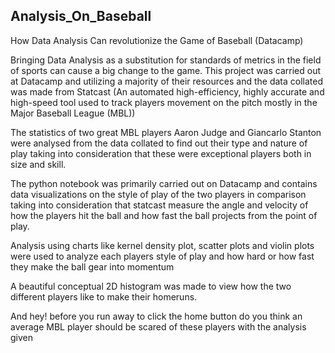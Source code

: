 ## Analysis_On_Baseball
How Data Analysis Can revolutionize the Game of Baseball (Datacamp)

Bringing Data Analysis as a substitution for standards of metrics in the field of sports can cause a big change to the game.
This project was carried out at Datacamp and utilizing a majority of their resources and the data collated was made from Statcast (An automated high-efficiency, highly accurate and high-speed tool used to track players movement on the pitch mostly in the Major Baseball League (MBL))

The statistics of two great MBL players Aaron Judge and Giancarlo Stanton were analysed from the data collated to find out their type and nature of play taking into consideration that these were exceptional players both in size and skill.

The python notebook was primarily carried out on Datacamp and contains data visualizations on the style of play of the two players in comparison taking into consideration that statcast measure the angle and velocity of how the players hit the ball and how fast the ball projects from the point of play.

Analysis using charts like kernel density plot, scatter plots and violin plots were used to analyze each players style of play and how hard or how fast they make the ball gear into momentum

A beautiful conceptual 2D histogram was made to view how the two different players like to make their homeruns. 

And hey! before you run away to click the home button do you think an average MBL player should be scared of these players with the analysis given
